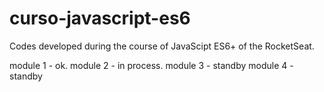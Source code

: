 # curso-javascript-es6
Codes developed during the course of JavaScipt ES6+ of the RocketSeat.

module 1 - ok.
module 2 - in process.
module 3 - standby
module 4 - standby
